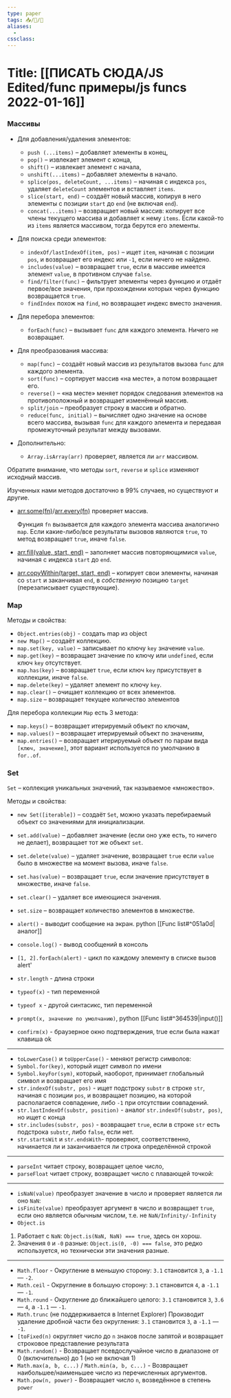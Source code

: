 ```yaml
---
type: paper
tags: 📥️/📜️/🔱
aliases:
  - 
cssclass: 
---
```




# Title: **[[ПИСАТЬ СЮДА/JS Edited/func примеры/js funcs 2022-01-16]]**

### Массивы
-   Для добавления/удаления элементов:
    -   `push (...items)` – добавляет элементы в конец,
    -   `pop()` – извлекает элемент с конца,
    -   `shift()` – извлекает элемент с начала,
    -   `unshift(...items)` – добавляет элементы в начало.
    -   `splice(pos, deleteCount, ...items)` – начиная с индекса `pos`, удаляет `deleteCount` элементов и вставляет `items`.
    -   `slice(start, end)` – создаёт новый массив, копируя в него элементы с позиции `start` до `end` (не включая `end`).
    -   `concat(...items)` – возвращает новый массив: копирует все члены текущего массива и добавляет к нему `items`. Если какой-то из `items` является массивом, тогда берутся его элементы.
-   Для поиска среди элементов:
    
    -   `indexOf/lastIndexOf(item, pos)` – ищет `item`, начиная с позиции `pos`, и возвращает его индекс или `-1`, если ничего не найдено.
    -   `includes(value)` – возвращает `true`, если в массиве имеется элемент `value`, в противном случае `false`.
    -   `find/filter(func)` – фильтрует элементы через функцию и отдаёт первое/все значения, при прохождении которых через функцию возвращается `true`.
    -   `findIndex` похож на `find`, но возвращает индекс вместо значения.
-   Для перебора элементов:
    
    -   `forEach(func)` – вызывает `func` для каждого элемента. Ничего не возвращает.
-   Для преобразования массива:
    
    -   `map(func)` – создаёт новый массив из результатов вызова `func` для каждого элемента.
    -   `sort(func)` – сортирует массив «на месте», а потом возвращает его.
    -   `reverse()` – «на месте» меняет порядок следования элементов на противоположный и возвращает изменённый массив.
    -   `split/join` – преобразует строку в массив и обратно.
    -   `reduce(func, initial)` – вычисляет одно значение на основе всего массива, вызывая `func` для каждого элемента и передавая промежуточный результат между вызовами.
-   Дополнительно:
    
    -   `Array.isArray(arr)` проверяет, является ли `arr` массивом.

Обратите внимание, что методы `sort`, `reverse` и `splice` изменяют исходный массив.

Изученных нами методов достаточно в 99% случаев, но существуют и другие.

-  [arr.some(fn)](https://developer.mozilla.org/ru/docs/Web/JavaScript/Reference/Global_Objects/Array/some)/[arr.every(fn)](https://developer.mozilla.org/ru/docs/Web/JavaScript/Reference/Global_Objects/Array/every) проверяет массив.
    
    Функция `fn` вызывается для каждого элемента массива аналогично `map`. Если какие-либо/все результаты вызовов являются `true`, то метод возвращает `true`, иначе `false`.
    
-   [arr.fill(value, start, end)](https://developer.mozilla.org/ru/docs/Web/JavaScript/Reference/Global_Objects/Array/fill) – заполняет массив повторяющимися `value`, начиная с индекса `start` до `end`.
    
-   [arr.copyWithin(target, start, end)](https://developer.mozilla.org/ru/docs/Web/JavaScript/Reference/Global_Objects/Array/copyWithin) – копирует свои элементы, начиная со `start` и заканчивая `end`, в _собственную_ позицию `target` (перезаписывает существующие).

### Map

Методы и свойства:
-   `Object.entries(obj)` - создать map из object
-   `new Map()` – создаёт коллекцию.
-   `map.set(key, value)` – записывает по ключу `key` значение `value`.
-   `map.get(key)` – возвращает значение по ключу или `undefined`, если ключ `key` отсутствует.
-   `map.has(key)` – возвращает `true`, если ключ `key` присутствует в коллекции, иначе `false`.
-   `map.delete(key)` – удаляет элемент по ключу `key`.
-   `map.clear()` – очищает коллекцию от всех элементов.
-   `map.size` – возвращает текущее количество элементов

Для перебора коллекции `Map` есть 3 метода:

-   `map.keys()` – возвращает итерируемый объект по ключам,
-   `map.values()` – возвращает итерируемый объект по значениям,
-   `map.entries()` – возвращает итерируемый объект по парам вида `[ключ, значение]`, этот вариант используется по умолчанию в `for..of`.
### Set
`Set` – коллекция уникальных значений, так называемое «множество».

Методы и свойства:

-   `new Set([iterable])` – создаёт `Set`, можно указать перебираемый объект со значениями для инициализации.
-   `set.add(value)` – добавляет значение (если оно уже есть, то ничего не делает), возвращает тот же объект `set`.
-   `set.delete(value)` – удаляет значение, возвращает `true` если `value` было в множестве на момент вызова, иначе `false`.
-   `set.has(value)` – возвращает `true`, если значение присутствует в множестве, иначе `false`.
-   `set.clear()` – удаляет все имеющиеся значения.
-   `set.size` – возвращает количество элементов в множестве.

- `alert()` - выводит сообщение на экран. python [[Func list#^051a0d|аналог]]
- `console.log()` - вывод сообщений в консоль
- ``[1, 2].forEach(alert)`` - цикл по каждому элементу в списке вызов alert'
- `str.length` - длина строки
- `typeof(x)` - тип переменной
- `typeof x` - другой синтасикс, тип переменной 

- `prompt(x, значение по умолчанию)`, python [[Func list#^364539|input()]]
- `confirm(x)` - браузерное окно подтверждения, true если была нажат клавиша ok
---
-  `toLowerCase()` и `toUpperCase()` - меняют регистр символов:
-  `Symbol.for(key)`, который ищет символ по имени
- `Symbol.keyFor(sym)`, который, наоборот, принимает глобальный символ и возвращает его имя
- `str.indexOf(substr, pos)` -  ищет подстроку `substr` в строке `str`, начиная с позиции `pos`, и возвращает позицию, на которой располагается совпадение, либо `-1` при отсутствии совпадений.
- `str.lastIndexOf(substr, position)` - аналог `str.indexOf(substr, pos)`,  но ищет с конца
- `str.includes(substr, pos)` - возвращает `true`, если в строке `str` есть подстрока `substr`, либо `false`, если нет.
-  `str.startsWit` и `str.endsWith`-  проверяют, соответственно, начинается ли и заканчивается ли строка определённой строкой
---
- `parseInt` читает строку, возвращает целое число, 
- `parseFloat` читает строку, возвращает число с плавающей точкой:

---


- `isNaN(value)` преобразует значение в число и проверяет является ли оно `NaN`:
- `isFinite(value)` преобразует аргумент в число и возвращает `true`, если оно является обычным числом, т.е. не `NaN/Infinity/-Infinity`
- `Object.is`
1.  Работает с `NaN`: `Object.is(NaN, NaN) === true`, здесь он хорош.
2.  Значения `0` и `-0` разные: `Object.is(0, -0) === false`, это редко используется, но технически эти значения разные.

---
- `Math.floor` - Округление в меньшую сторону: `3.1` становится `3`, а `-1.1` — `-2`.
- `Math.ceil` - Округление в большую сторону: `3.1` становится `4`, а `-1.1` — `-1`.
- `Math.round` - Округление до ближайшего целого: `3.1` становится `3`, `3.6` — `4`, а `-1.1` — `-1`.
- `Math.trunc` (не поддерживается в Internet Explorer)
Производит удаление дробной части без округления: `3.1` становится `3`, а `-1.1` — `-1`.
- `[toFixed(n)` округляет число до `n` знаков после запятой и возвращает строковое представление результата
- `Math.random()` - Возвращает псевдослучайное число в диапазоне от 0 (включительно) до 1 (но не включая 1)
- `Math.max(a, b, c...)` / `Math.min(a, b, c...)` - Возвращает наибольшее/наименьшее число из перечисленных аргументов.
- `Math.pow(n, power)` - Возвращает число `n`, возведённое в степень `power`